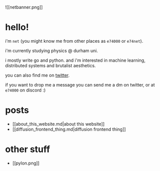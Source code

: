 ![[netbanner.png]]

# hello!

i'm `net` (you might know me from other places as `e74000` or `e74net`).

i'm currently studying physics @ durham uni.

i mostly write go and python. and i'm interested in machine learning, distributed systems and brutalist aesthetics.

you can also find me on [twitter](https://x.com/e74net).

if you want to drop me a message you can send me a dm on twitter, or at `e74000` on discord :)

# posts

- [[about_this_website.md|about this website]]
- [[diffusion_frontend_thing.md|diffusion frontend thing]]

# other stuff

- [[pylon.png]]
